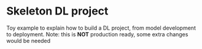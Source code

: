 # Skeleton DL project
Toy example to explain how to build a DL project, from model development to deployment.
Note: this is **NOT** production ready, some extra changes would be needed